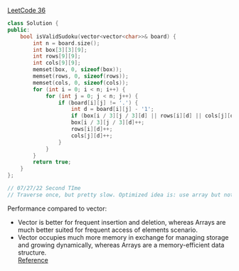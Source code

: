 [LeetCode 36](https://leetcode.com/problems/valid-sudoku/)

```cpp
class Solution {
public:
    bool isValidSudoku(vector<vector<char>>& board) {
        int n = board.size();
        int box[3][3][9];
        int rows[9][9];
        int cols[9][9];
        memset(box, 0, sizeof(box));
        memset(rows, 0, sizeof(rows));
        memset(cols, 0, sizeof(cols));
        for (int i = 0; i < n; i++) {
            for (int j = 0; j < n; j++) {
                if (board[i][j] != '.') {
                    int d = board[i][j] - '1';
                    if (box[i / 3][j / 3][d] || rows[i][d] || cols[j][d]) return false;
                    box[i / 3][j / 3][d]++;
                    rows[i][d]++;
                    cols[j][d]++;
                }
            }
        }
        return true;
    }
};

// 07/27/22 Second TIme
// Traverse once, but pretty slow. Optimized idea is: use array but not vector, and use array but not hash set
```

Performance compared to vector:  
- Vector is better for frequent insertion and deletion, whereas Arrays are much better suited for frequent access of elements scenario.  
- Vector occupies much more memory in exchange for managing storage and growing dynamically, whereas Arrays are a memory-efficient data structure.  
[Reference](https://www.educba.com/c-plus-plus-vector-vs-array/)
